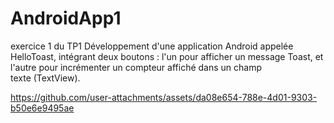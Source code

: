 # AndroidApp1
exercice 1 du TP1
Développement d'une application Android appelée HelloToast, intégrant deux boutons : l'un pour afficher un message Toast, et l'autre pour incrémenter un compteur affiché dans un champ texte (TextView).

https://github.com/user-attachments/assets/da08e654-788e-4d01-9303-b50e6e9495ae
